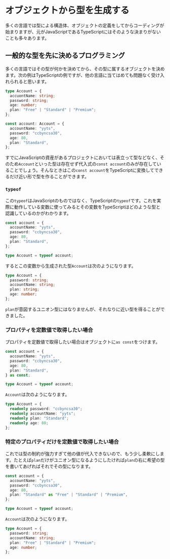 # オブジェクトから型を生成する

多くの言語では型による構造体、オブジェクトの定義をしてからコーディングが始まりますが、元がJavaScriptであるTypeScriptにはそのような決まりがないことも多々あります。

## 一般的な型を先に決めるプログラミング

多くの言語ではその型が何かを決めてから、その型に属するオブジェクトを決めます。次の例はTypeScriptの例ですが、他の言語に当てはめても問題なく受け入れられると思います。

```typescript
type Account = {
  accuontName: string;
  password: string;
  age: number;
  plan: "Free" | "Standard" | "Premium";
};

const account: Account = {
  accountName: "yyts",
  password: "ccbyncsa30",
  age: 80,
  plan: "Standard",
};
```

すでにJavaScriptの資産があるプロジェクトにおいては表立って型などなく、そのため`Account`といった型は存在せず代入式の`const account`のみが存在していることでしょう。そんなときはこの`const account`をTypeScriptに変換してできるだけ近い形で型を作ることができます。

### `typeof`

この`typeof`はJavaScriptのものではなく、TypeScriptの`typeof`です。これを実際に動作している変数に使ってみるとその変数をTypeScriptはどのような型と認識しているのかがわかります。

```typescript
const account = {
  accountName: "yyts",
  password: "ccbyncsa30",
  age: 80,
  plan: "Standard",
};

type Account = typeof account;
```

するとこの変数から生成された型`Account`は次のようになります。

```typescript
type Account = {
  password: string;
  accountName: string;
  plan: string;
  age: number;
};
```

`plan`が意図するユニオン型にはなりませんが、それなりに近い型を得ることができました。

### プロパティを定数値で取得したい場合

プロパティを定数値で取得したい場合はオブジェクトに`as const`をつけます。

```typescript
const account = {
  accountName: "yyts",
  password: "ccbyncsa30",
  age: 80,
  plan: "Standard",
} as const;

type Account = typeof account;
```

`Account`は次のようになります。

```typescript
type Account = {
  readonly password: "ccbyncsa30";
  readonly accountName: "yyts";
  readonly plan: "Standard";
  readonly age: 80;
};
```

### 特定のプロパティだけを定数値で取得したい場合

これでは型の制約が強力すぎて他の値が代入できないので、もう少し柔軟にします。たとえば`plan`だけがユニオン型になるようにしたければ`plan`の右に希望の型を書いてあげればそれでその型になります。

```typescript
const account = {
  accountName: "yyts",
  password: "ccbyncsa30",
  age: 80,
  plan: "Standard" as "Free" | "Standard" | "Premium",
};

type Account = typeof account;
```

`Account`は次のようになります。

```typescript
type Account = {
  password: string;
  accountName: string;
  plan: "Free" | "Standard" | "Premium";
  age: number;
};
```
